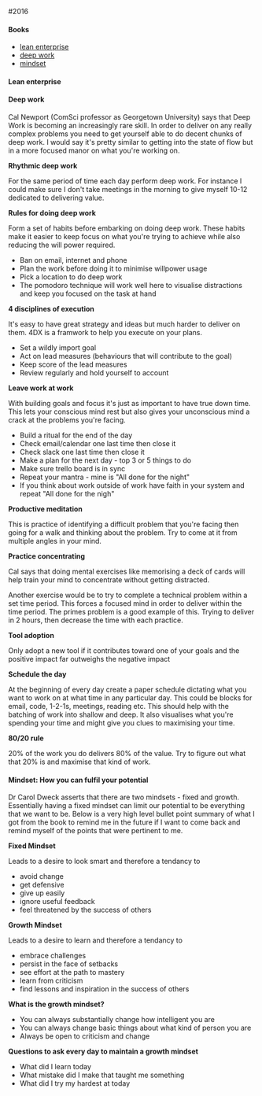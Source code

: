 
#2016

#### Books
- [lean enterprise](#lean-enterprise)
- [deep work](#deep-work)
- [mindset](#mindset-how-you-can-fulfil-your-potential)


#### Lean enterprise

#### Deep work

Cal Newport (ComSci professor as Georgetown University) says that Deep Work is becoming an increasingly rare skill. In order to deliver on any really complex problems you need to get yourself able to do decent chunks of deep work. I would say it's pretty similar to getting into the state of flow but in a more focused manor on what you're working on.

**Rhythmic deep work**

For the same period of time each day perform deep work.  For instance I could make sure I don't take meetings in the morning to give myself 10-12 dedicated to delivering value.  

**Rules for doing deep work**

Form a set of habits before embarking on doing deep work. These habits make it easier to keep focus on what you're trying to achieve while also reducing the will power required.

- Ban on email, internet and phone
- Plan the work before doing it to minimise willpower usage
- Pick a location to do deep work
- The pomodoro technique will work well here to visualise distractions and keep you focused on the task at hand

**4 disciplines of execution**

It's easy to have great strategy and ideas but much harder to deliver on them.  4DX is a framwork to help you execute on your plans.

- Set a wildly import goal
- Act on lead measures (behaviours that will contribute to the goal)
- Keep score of the lead measures
- Review regularly and hold yourself to account

**Leave work at work**

With building goals and focus it's just as important to have true down time. This lets your conscious mind rest but also gives your unconscious mind a crack at the problems you're facing.

- Build a ritual for the end of the day
 - Check email/calendar one last time then close it
 - Check slack one last time then close it
 - Make a plan for the next day - top 3 or 5 things to do
 - Make sure trello board is in sync
 - Repeat your mantra - mine is "All done for the night"
 - If you think about work outside of work have faith in your system and repeat "All done for the nigh"
 
**Productive meditation**

This is practice of identifying a difficult problem that you're facing then going for a walk and thinking about the problem.  Try to come at it from multiple angles in your mind.

**Practice concentrating**

Cal says that doing mental exercises like memorising a deck of cards will help train your mind to concentrate without getting distracted.

Another exercise would be to try to complete a technical problem within a set time period. This forces a focused mind in order to deliver within the time period.  The primes problem is a good example of this.  Trying to deliver in 2 hours, then decrease the time with each practice.

**Tool adoption**

Only adopt a new tool if it contributes toward one of your goals and the positive impact far outweighs the negative impact

**Schedule the day**

At the beginning of every day create a paper schedule dictating what you want to work on at what time in any particular day. This could be blocks for email, code, 1-2-1s, meetings, reading etc.  This should help with the batching of work into shallow and deep. It also visualises what you're spending your time and might give you clues to maximising your time.

**80/20 rule**

20% of the work you do delivers 80% of the value.  Try to figure out what that 20% is and maximise that kind of work.
 


#### Mindset: How you can fulfil your potential

Dr Carol Dweck asserts that there are two mindsets - fixed and growth.  Essentially having a fixed mindset can limit our potential to be everything that we want to be.  Below is a very high level bullet point summary of what I got from the book to remind me in the future if I want to come back and remind myself of the points that were pertinent to me.

**Fixed Mindset**

Leads to a desire to look smart and therefore a tendancy to
- avoid change
- get defensive
- give up easily
- ignore useful feedback
- feel threatened by the success of others

**Growth Mindset**

Leads to a desire to learn and therefore a tendancy to
- embrace challenges
- persist in the face of setbacks
- see effort at the path to mastery
- learn from criticism
- find lessons and inspiration in the success of others
 
**What is the growth mindset?** 

- You can always substantially change how intelligent you are
- You can always change basic things about what kind of person you are
- Always be open to criticism and change

**Questions to ask every day to maintain a growth mindset**

- What did I learn today
- What mistake did I make that taught me something
- What did I try my hardest at today
 
